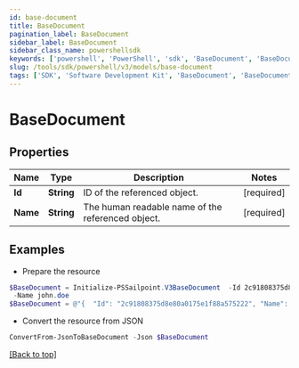 ```yaml
---
id: base-document
title: BaseDocument
pagination_label: BaseDocument
sidebar_label: BaseDocument
sidebar_class_name: powershellsdk
keywords: ['powershell', 'PowerShell', 'sdk', 'BaseDocument', 'BaseDocument'] 
slug: /tools/sdk/powershell/v3/models/base-document
tags: ['SDK', 'Software Development Kit', 'BaseDocument', 'BaseDocument']
---
```



# BaseDocument

## Properties

Name | Type | Description | Notes
------------ | ------------- | ------------- | -------------
**Id** | **String** | ID of the referenced object. | [required]
**Name** | **String** | The human readable name of the referenced object. | [required]

## Examples

- Prepare the resource
```powershell
$BaseDocument = Initialize-PSSailpoint.V3BaseDocument  -Id 2c91808375d8e80a0175e1f88a575222 `
 -Name john.doe
$BaseDocument = @"{  "Id": "2c91808375d8e80a0175e1f88a575222", "Name": "john.doe" }"@
```

- Convert the resource from JSON
```powershell
ConvertFrom-JsonToBaseDocument -Json $BaseDocument
```


[[Back to top]](#) 

